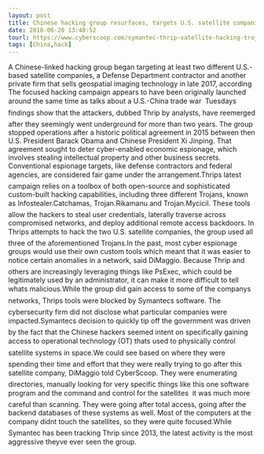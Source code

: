 ```yaml
---
layout: post
title: Chinese hacking group resurfaces, targets U.S. satellite companies and systems
date: 2018-06-20 13:40:52
tourl: https://www.cyberscoop.com/symantec-thrip-satellite-hacking-trojans/?category_news=technology
tags: [China,hack]
---
```

A Chinese-linked hacking group began targeting at least two different U.S.-based satellite companies, a Defense Department contractor and another private firm that sells geospatial imaging technology in late 2017, according The focused hacking campaign appears to have been originally launched around the same time as talks about a U.S.-China trade war  Tuesdays findings show that the attackers, dubbed Thrip by analysts, have reemerged after they seemingly went underground for more than two years. The group stopped operations after a historic political agreement in 2015 between then U.S. President Barack Obama and Chinese President Xi Jinping. That agreement sought to deter cyber-enabled economic espionage, which involves stealing intellectual property and other business secrets. Conventional espionage targets, like defense contractors and federal agencies, are considered fair game under the arrangement.Thrips latest campaign relies on a toolbox of both open-source and sophisticated custom-built hacking capabilities, including three different Trojans, known as Infostealer.Catchamas, Trojan.Rikamanu and Trojan.Mycicil. These tools allow the hackers to steal user credentials, laterally traverse across compromised networks, and deploy additional remote access backdoors. In Thrips attempts to hack the two U.S. satellite companies, the group used all three of the aforementioned Trojans.In the past, most cyber espionage groups would use their own custom tools which meant that it was easier to notice certain anomalies in a network, said DiMaggio. Because Thrip and others are increasingly leveraging things like PsExec, which could be legitimately used by an administrator, it can make it more difficult to tell whats malicious.While the group did gain access to some of the companys networks, Thrips tools were blocked by Symantecs software. The cybersecurity firm did not disclose what particular companies were impacted.Symantecs decision to quickly tip off the government was driven by the fact that the Chinese hackers seemed intent on specifically gaining access to operational technology (OT) thats used to physically control satellite systems in space.We could see based on where they were spending their time and effort that they were really trying to go after this satellite company, DiMaggio told CyberScoop. They were enumerating directories, manually looking for very specific things like this one software program and the command and control for the satellites  it was much more careful than scanning. They were going after total access, going after the backend databases of these systems as well. Most of the computers at the company didnt touch the satellites, so they were quite focused.While Symantec has been tracking Thrip since 2013, the latest activity is the most aggressive theyve ever seen the group.